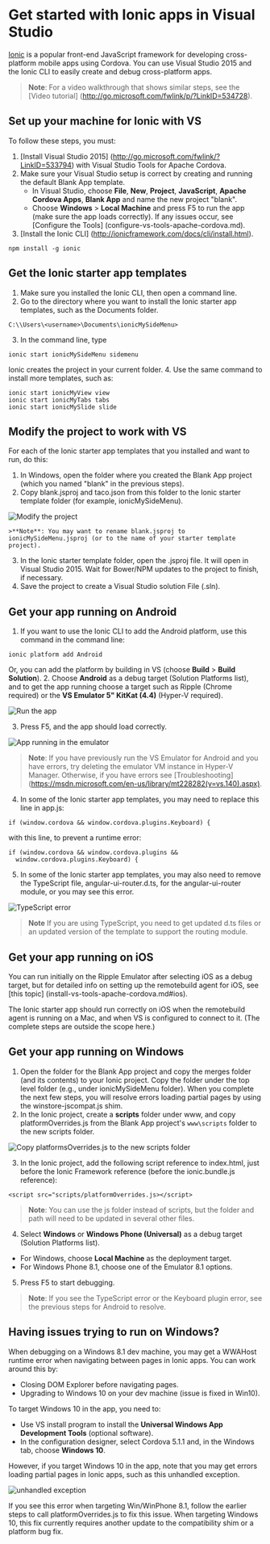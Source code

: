 
<properties pageTitle="Getting started with Ionic apps in Visual Studio"
  description="This is an article on ionic tutorial"
  services=""
  documentationCenter=""
  authors="mikejo5000" />

# Get started with Ionic apps in Visual Studio
[Ionic](http://www.ionicframework.com) is a popular front-end JavaScript framework for developing cross-platform mobile apps using Cordova. You can use Visual Studio 2015 and the Ionic CLI to easily create and debug cross-platform apps.

>**Note**: For a video walkthrough that shows similar steps, see the [Video tutorial] (http://go.microsoft.com/fwlink/p/?LinkID=534728).

## Set up your machine for Ionic with VS <a name="getStarted"></a>

To follow these steps, you must:

1. [Install Visual Studio 2015] (http://go.microsoft.com/fwlink/?LinkID=533794) with Visual Studio Tools for Apache Cordova.
2. Make sure your Visual Studio setup is correct by creating and running the default Blank App template.
    * In Visual Studio, choose **File**, **New**, **Project**, **JavaScript**, **Apache Cordova Apps**, **Blank App** and name the new project "blank".
    * Choose **Windows** > **Local Machine** and press F5 to run the app (make sure the app loads correctly). If any issues occur, see [Configure the Tools] (configure-vs-tools-apache-cordova.md).  
3. [Install the Ionic CLI] (http://ionicframework.com/docs/cli/install.html).

  ~~~~~~~~~~~~~~~~~~~~~~~~~~~~
  npm install -g ionic
  ~~~~~~~~~~~~~~~~~~~~~~~~~~~~

## Get the Ionic starter app templates <a name="getTemplates"></a>

1. Make sure you installed the Ionic CLI, then open a command line.
2. Go to the directory where you want to install the Ionic starter app templates, such as the Documents folder.

  ~~~~~~~~~~~~~~~~~~~~~~~~~~~~
  C:\\Users\<username>\Documents\ionicMySideMenu>
  ~~~~~~~~~~~~~~~~~~~~~~~~~~~~

3. In the command line, type

  ~~~~~~~~~~~~~~~~~~~~~~~~~~~~
  ionic start ionicMySideMenu sidemenu
  ~~~~~~~~~~~~~~~~~~~~~~~~~~~~

  Ionic creates the project in your current folder.
4. Use the same command to install more templates, such as:

  ~~~~~~~~~~~~~~~~~~~~~~~~~~~~
  ionic start ionicMyView view
  ionic start ionicMyTabs tabs
  ionic start ionicMySlide slide
  ~~~~~~~~~~~~~~~~~~~~~~~~~~~~

## Modify the project to work with VS <a name="configTemplates"></a>

For each of the Ionic starter app templates that you installed and want to run, do this:

1. In Windows, open the folder where you created the Blank App project (which you named "blank" in the previous steps).
2. Copy blank.jsproj and taco.json from this folder to the Ionic starter template folder (for example, ionicMySideMenu).

  ![Modify the project](media/tutorial-ionic/ionic-folder-structure.png)

    >**Note**: You may want to rename blank.jsproj to ionicMySideMenu.jsproj (or to the name of your starter template project).

3. In the Ionic starter template folder, open the .jsproj file. It will open in Visual Studio 2015.
  Wait for Bower/NPM updates to the project to finish, if necessary.
4. Save the project to create a Visual Studio solution File (.sln).

## Get your app running on Android <a name="configAndroid"></a>

1. If you want to use the Ionic CLI to add the Android platform, use this command in the command line:

  ~~~~~~~~~~~~~~~~~~~~~~~~~~~~
  ionic platform add Android
  ~~~~~~~~~~~~~~~~~~~~~~~~~~~~

  Or, you can add the platform by building in VS (choose **Build** > **Build Solution**).
2. Choose **Android** as a debug target (Solution Platforms list), and to get the app running choose a target such as Ripple (Chrome required) or the **VS Emulator 5" KitKat (4.4)** (Hyper-V required).

  ![Run the app](media/tutorial-ionic/ionic-f5.png)

3. Press F5, and the app should load correctly.

  ![App running in the emulator](media/tutorial-ionic/ionic-sidemenu.png)

  >**Note**: If you have previously run the VS Emulator for Android and you have errors, try deleting the emulator VM instance in Hyper-V Manager. Otherwise, if you have errors see [Troubleshooting] (https://msdn.microsoft.com/en-us/library/mt228282(v=vs.140).aspx).

4. In some of the Ionic starter app templates, you may need to replace this line in app.js:

  ~~~~~~~~~~~~~~~~~~~~~~~~~~~~
  if (window.cordova && window.cordova.plugins.Keyboard) {
  ~~~~~~~~~~~~~~~~~~~~~~~~~~~~

  with this line, to prevent a runtime error:

  ~~~~~~~~~~~~~~~~~~~~~~~~~~~~
  if (window.cordova && window.cordova.plugins &&
    window.cordova.plugins.Keyboard) {
  ~~~~~~~~~~~~~~~~~~~~~~~~~~~~

5. In some of the Ionic starter app templates, you may also need to remove the TypeScript file, angular-ui-router.d.ts, for the angular-ui-router module, or you may see this error.

![TypeScript error](media/tutorial-ionic/ionic-typescript-errors.png)

  > **Note** If you are using TypeScript, you need to get updated d.ts files or an updated version of the template to support the routing module.

## Get your app running on iOS <a name="configiOS"></a>

  You can run initially on the Ripple Emulator after selecting iOS as a debug target, but for detailed info on setting up the remotebuild agent for iOS, see [this topic] (install-vs-tools-apache-cordova.md#ios).

  The Ionic starter app should run correctly on iOS when the remotebuild agent is running on a Mac, and when VS is configured to connect to it. (The complete steps are outside the scope here.)

## Get your app running on Windows <a name="configWindows"></a>

1. Open the folder for the Blank App project and copy the merges folder (and its contents) to your Ionic project. Copy the folder under the top level folder (e.g., under ionicMySideMenu folder). When you complete the next few steps, you will resolve errors loading partial pages by using the winstore-jscompat.js shim.
2. In the Ionic project, create a **scripts** folder under www, and copy platformOverrides.js from the Blank App project's `www\scripts` folder to the new scripts folder.

  ![Copy platformsOverrides.js to the new scripts folder](media/tutorial-ionic/ionic-platform-overrides.png)

3. In the Ionic project, add the following script reference to index.html, just before the Ionic Framework reference (before the ionic.bundle.js reference):

  ```
  <script src="scripts/platformOverrides.js></script>
  ```

  >**Note**: You can use the js folder instead of scripts, but the folder and path will need to be updated in several other files.

4. Select **Windows** or **Windows Phone (Universal)** as a debug target (Solution Platforms list).
  * For Windows, choose **Local Machine** as the deployment target.
  * For Windows Phone 8.1, choose one of the Emulator 8.1 options.
5. Press F5 to start debugging.

  > **Note**: If you see the TypeScript error or the Keyboard plugin error, see the previous steps for Android to resolve.

## Having issues trying to run on Windows? <a name="win10tips"></a>

When debugging on a Windows 8.1 dev machine, you may get a WWAHost runtime error when navigating between pages in Ionic apps. You can work around this by:
* Closing DOM Explorer before navigating pages.
* Upgrading to Windows 10 on your dev machine (issue is fixed in Win10).

To target Windows 10 in the app, you need to:
* Use VS install program to install the **Universal Windows App Development Tools** (optional software).
* In the configuration designer, select Cordova 5.1.1 and, in the Windows tab, choose **Windows 10**.

However, if you target Windows 10 in the app, note that you may get errors loading partial pages in Ionic apps, such as this unhandled exception.

![unhandled exception](media/tutorial-ionic/ionic-unhandled-exception.png)

If you see this error when targeting Win/WinPhone 8.1, follow the earlier steps to call platformOverrides.js to fix this issue. When targeting Windows 10, this fix currently requires another update to the compatibility shim or a platform bug fix.
